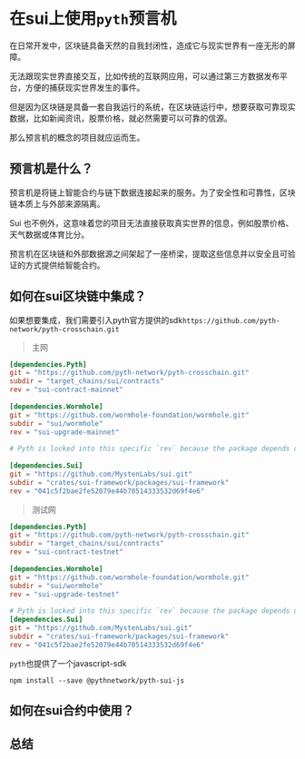 # 在sui上使用`pyth`预言机

在日常开发中，区块链具备天然的自我封闭性，造成它与现实世界有一座无形的屏障。

无法跟现实世界直接交互，比如传统的互联网应用，可以通过第三方数据发布平台，方便的捕获现实世界发生的事件。

但是因为区块链是具备一套自我运行的系统，在区块链运行中，想要获取可靠现实数据，比如新闻资讯，股票价格，就必然需要可以可靠的信源。

那么预言机的概念的项目就应运而生。

## 预言机是什么？

预言机是将链上智能合约与链下数据连接起来的服务。为了安全性和可靠性，区块链本质上与外部来源隔离。

Sui 也不例外，这意味着您的项目无法直接获取真实世界的信息，例如股票价格、天气数据或体育比分。

预言机在区块链和外部数据源之间架起了一座桥梁，提取这些信息并以安全且可验证的方式提供给智能合约。

## 如何在sui区块链中集成？
如果想要集成，我们需要引入pyth官方提供的sdk`https://github.com/pyth-network/pyth-crosschain.git`

> 主网

```toml
[dependencies.Pyth]
git = "https://github.com/pyth-network/pyth-crosschain.git"
subdir = "target_chains/sui/contracts"
rev = "sui-contract-mainnet"
 
[dependencies.Wormhole]
git = "https://github.com/wormhole-foundation/wormhole.git"
subdir = "sui/wormhole"
rev = "sui-upgrade-mainnet"
 
# Pyth is locked into this specific `rev` because the package depends on Wormhole and is pinned to this version.
 
[dependencies.Sui]
git = "https://github.com/MystenLabs/sui.git"
subdir = "crates/sui-framework/packages/sui-framework"
rev = "041c5f2bae2fe52079e44b70514333532d69f4e6"
```

>测试网

```toml
[dependencies.Pyth]
git = "https://github.com/pyth-network/pyth-crosschain.git"
subdir = "target_chains/sui/contracts"
rev = "sui-contract-testnet"
 
[dependencies.Wormhole]
git = "https://github.com/wormhole-foundation/wormhole.git"
subdir = "sui/wormhole"
rev = "sui-upgrade-testnet"
 
# Pyth is locked into this specific `rev` because the package depends on Wormhole and is pinned to this version.
[dependencies.Sui]
git = "https://github.com/MystenLabs/sui.git"
subdir = "crates/sui-framework/packages/sui-framework"
rev = "041c5f2bae2fe52079e44b70514333532d69f4e6"
```

`pyth`也提供了一个javascript-sdk

```shell
npm install --save @pythnetwork/pyth-sui-js
```

## 如何在sui合约中使用？


## 总结